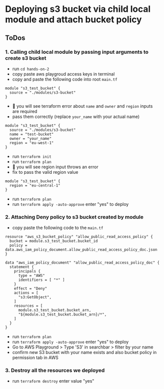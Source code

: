 # Deploying s3 bucket via child local module and attach bucket policy

## ToDos

### 1. Calling child local module by passing input arguments to create s3 bucket
- run `cd hands-on-2`
- copy paste aws playgroud access keys in terminal
- copy and paste the following code into root `main.tf`
```
module "s3_test_bucket" {
  source = "./modules/s3-bucket"
}
```

- 🚨 you will see terraform error about `name` and `owner` and `region` inputs are required
- pass them correctly (replace `your_name` with your actual name)
```
module "s3_test_bucket" {
  source = "./modules/s3-bucket"
  name = "test-bucket"
  owner = "your_name"
  region = "eu-west-1"
}
```

- run `terraform init`
- run `terraform plan`
- 🚨 you will see region input throws an error
- fix to pass the valid region value
```
module "s3_test_bucket" {
  region = "eu-central-1"
}
```

- run `terraform plan`
- run `terraform apply -auto-approve` enter "yes" to deploy


### 2. Attaching Deny policy to s3 bucket created by module
- copy paste the following code to the `main.tf`
```
resource "aws_s3_bucket_policy" "allow_public_read_access_policy" {
  bucket = module.s3_test_bucket.bucket_id
  policy = data.aws_iam_policy_document.allow_public_read_access_policy_doc.json
}

data "aws_iam_policy_document" "allow_public_read_access_policy_doc" {
  statement {
    principals {
      type = "AWS"
      identifiers = [ "*" ]
    }
    effect = "Deny"
    actions = [
      "s3:GetObject",
    ]
    resources = [
      module.s3_test_bucket.bucket_arn,
      "${module.s3_test_bucket.bucket_arn}/*",
    ]
  }
}
```

- run `terraform plan`
- run `terraform apply -auto-approve` enter "yes" to deploy
- Go to AWS Playground > Type 'S3' in searchbar > filter by your name
- confirm new S3 bucket with your name exists and also bucket policy in permission tab in AWS

### 3. Destroy all the resources we deployed
- run `terraform destroy` enter value "yes"